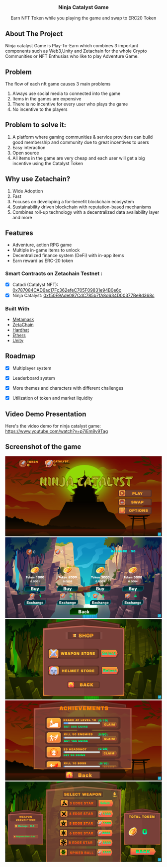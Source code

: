 
<br/>
<div align="center">

<h3 align="center">Ninja Catalyst Game </h3>
<p align="center">
Earn NFT Token while you playing the game and swap to ERC20 Token


  


</p>
</div>

## About The Project

Ninja catalyst Game is Play-To-Earn which combines 3 important components such as Web3,Unity and Zetachain for the whole Crypto Communities or NFT Enthusias who like to play Adventure Game.

## Problem
The  flow of each nft game causes 3 main problems
1. Always use social media to connected into the game
2. Items in the games are expensive
3. There is no incentive for every user who plays the game
3. No incentive to the players

## Problem to solve it:
1. A platform where gaming communities & service providers can build good membership and community due to great incentives to users
2. Easy interaction
3. Open source
4. All items in the game are very cheap and each user will get a big incentive using the Catalyst Token

## Why use Zetachain?
1. Wide Adoption
2. Fast
3. Focuses on developing a for-benefit blockchain ecosystem
4. Sustainability driven blockchain with reputation-based mechanisms
5. Combines roll-up technology with a decentralized data availability layer and more

## Features
* Adventure, action RPG game
* Multiple in-game items to unlock
* Decentralized finance system (DeFi) with in-app items
* Earn reward as ERC-20 token

### Smart Contracts on Zetachain Testnet : 
- [x] Catadi (Catalyst NFT): [0x787084CAD6ac17Fc362efeC705F09831e94B0e6c](https://explorer.zetachain.com/address/0x787084CAD6ac17Fc362efeC705F09831e94B0e6c)
- [x] Ninja Catalyst:  [0xf50E9Ade087CdC785b7fA8d634D00377Be8d368c](https://explorer.zetachain.com/address/0xf50E9Ade087CdC785b7fA8d634D00377Be8d368c)
### Built With

- [Metamask](https://metamask.io/)
- [ZetaChain](https://www.zetachain.com/)
- [Hardhat](https://hardhat.org/)
- [Ethers](https://docs.ethers.org/v5/getting-started/)
- [Unity](https://unity.com/)
## Roadmap

- [x] Multiplayer system
- [x] Leaderboard system
- [x] More themes and characters with different challenges
- [x] Utilization of token and market liquidity


## Video Demo Presentation
Here's the video demo for ninja catalyst game: https://www.youtube.com/watch?v=p7iEm8v9Tag

## Screenshot of the game
<img src="https://github.com/daviddprtma/NinjaCatalystGame/blob/main/Prof/p1.png">
<img src="https://github.com/daviddprtma/NinjaCatalystGame/blob/main/Prof/p2.png">
<img src="https://github.com/daviddprtma/NinjaCatalystGame/blob/main/Prof/p3.png">
<img src="https://github.com/daviddprtma/NinjaCatalystGame/blob/main/Prof/p4.png">
<img src="https://github.com/daviddprtma/NinjaCatalystGame/blob/main/Prof/p5.png">
